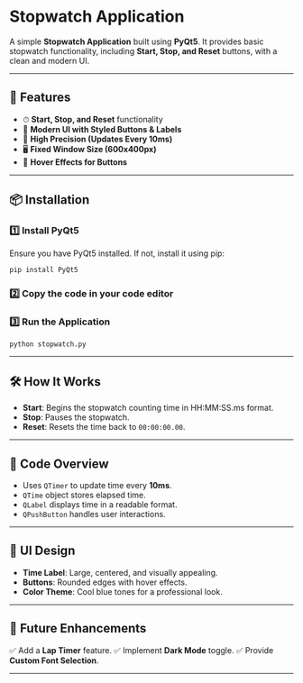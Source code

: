 # Stopwatch Application

A simple **Stopwatch Application** built using **PyQt5**. It provides basic stopwatch functionality, including **Start, Stop, and Reset** buttons, with a clean and modern UI.

---

## **🚀 Features**
- ⏱ **Start, Stop, and Reset** functionality
- 🎨 **Modern UI with Styled Buttons & Labels**
- 🎯 **High Precision (Updates Every 10ms)**
- 🖥 **Fixed Window Size (600x400px)**
- 📌 **Hover Effects for Buttons**

---

## **📦 Installation**

### **1️⃣ Install PyQt5**
Ensure you have PyQt5 installed. If not, install it using pip:
```sh
pip install PyQt5
```

### **2️⃣ Copy the code in your code editor**

### **3️⃣ Run the Application**
```sh
python stopwatch.py
```

---

## **🛠 How It Works**
- **Start**: Begins the stopwatch counting time in HH:MM:SS.ms format.
- **Stop**: Pauses the stopwatch.
- **Reset**: Resets the time back to `00:00:00.00`.

---

## **📜 Code Overview**
- Uses `QTimer` to update time every **10ms**.
- `QTime` object stores elapsed time.
- `QLabel` displays time in a readable format.
- `QPushButton` handles user interactions.

---

## **🎨 UI Design**
- **Time Label**: Large, centered, and visually appealing.
- **Buttons**: Rounded edges with hover effects.
- **Color Theme**: Cool blue tones for a professional look.

---

## **📌 Future Enhancements**
✅ Add a **Lap Timer** feature.
✅ Implement **Dark Mode** toggle.
✅ Provide **Custom Font Selection**.

---

